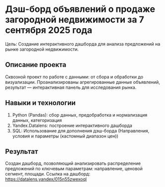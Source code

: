 # Дэш-борд объявлений о продаже загородной недвижимости за 7 сентября 2025 года

Цель: Создание интерактивного дашборда для анализа предложений на рынке загородной недвижимости.

## Описание проекта
Сквозной проект по работе с данными: от сбора и обработки до визуализации. Проанализированы агрегированные данные объявлений, результат — интерактивная панель для исследования рынка.

## Навыки и технологии
1. Python (Pandas): сбор данных, предобработка и нормализация данных, категоризация
2. Yandex.Datalens: построение интерактивного дашборда
3. SQL: Использование для дополнения дэш-борда (Направления, условия и параметры (кастомный диапазон цен))

## Результат
Создан дашборд, позволяющий анализировать распределение предложений по ключевым параметрам: направление, ценовой сегмент, площади.
Ссылка на дашборд: https://datalens.yandex/015n55zwexoql
